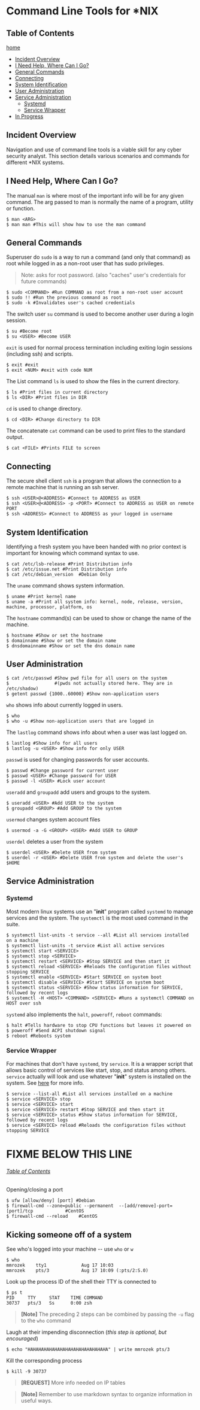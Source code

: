 # Command Line Tools for *NIX

## Table of Contents

[home](../README.md)
- [Incident Overview](#Incident-Overview)
- [I Need Help, Where Can I Go?](#I-Need-Help,-Where-Can-I-Go?)
- [General Commands](#General-Commands)
- [Connecting](#Connecting)
- [System Identification](#System-Identification)
- [User Administration](#User-Administration)
- [Service Administration](#Service-Administration)
	- [Systemd](#Systemd)
	- [Service Wrapper](#Service-Wrapper)
- [In Progress](#FIXME-BELOW-THIS-LINE)

## Incident Overview

Navigation and use of command line tools is a viable skill for any cyber security analyst. This section details various scenarios and commands for different *NIX systems.

## I Need Help, Where Can I Go?

The manual `man` is where most of the important info will be for any given command. The arg passed to man is normally the name of a program, utility or function.

```shell
$ man <ARG>
$ man man #This will show how to use the man command
```

## General Commands

Superuser do `sudo` is a way to run a command (and only that command) as root while logged in as a non-root user that has sudo privileges.

>Note: asks for root password. (also "caches" user's credentials for future commands)

```shell
$ sudo <COMMAND> #Run COMMAND as root from a non-root user account 
$ sudo !! #Run the previous command as root
$ sudo -k #Invalidates user's cached credentials
```

The switch user `su` command is used to become another user during a login session.

```shell
$ su #Become root
$ su <USER> #Become USER
```

`exit` is used for normal process termination including exiting login sessions (including ssh) and scripts.

```shell
$ exit #exit
$ exit <NUM> #exit with code NUM
```

The List command `ls` is used to show the files in the current directory.

```shell
$ ls #Print files in current directory
$ ls <DIR> #Print files in DIR
```

`cd` is used to change directory.

```shell
$ cd <DIR> #Change directory to DIR
```

The concatenate `cat` command can be used to print files to the standard output.

```shell
$ cat <FILE> #Prints FILE to screen
```

## Connecting

The secure shell client `ssh` is a program that allows the connection to a remote machine that is running an ssh server.

```shell
$ ssh <USER>@<ADDRESS> #Connect to ADDRESS as USER
$ ssh <USER>@<ADDRESS> -p <PORT> #Connect to ADDRESS as USER on remote PORT
$ ssh <ADDRESS> #Connect to ADDRESS as your logged in username
```
## System Identification

Identifying a fresh system you have been handed with no prior context is important for knowing which command syntax to use.

```shell
$ cat /etc/lsb-release #Print Distribution info
$ cat /etc/issue.net #Print Distribution info
$ cat /etc/debian_version  #Debian Only
```

The `uname` command shows system information.

```shell
$ uname #Print kernel name
$ uname -a #Print all system info: kernel, node, release, version, machine, processor, platform, os
```

The `hostname` command(s) can be used to show or change the name of the machine.

```shell
$ hostname #Show or set the hostname
$ domainname #Show or set the domain name
$ dnsdomainname #Show or set the dns domain name
```

## User Administration

```shell
$ cat /etc/passwd #Show pwd file for all users on the system
$                 #(pwds not actually stored here. They are in /etc/shadow)
$ getent passwd {1000..60000} #Show non-application users
```

`who` shows info about currently logged in users.

```shell
$ who
$ who -u #Show non-application users that are logged in
```

The `lastlog` command shows info about when a user was last logged on.

```shell
$ lastlog #Show info for all users
$ lastlog -u <USER> #Show info for only USER
```

`passwd` is used for changing passwords for user accounts.

```shell
$ passwd #Change password for current user
$ passwd <USER> #Change password for USER
$ passwd -l <USER> #Lock user account
```

`useradd` and `groupadd` add users and groups to the system.

```shell
$ useradd <USER> #Add USER to the system
$ groupadd <GROUP> #Add GROUP to the system
```

`usermod` changes system account files

```shell
$ usermod -a -G <GROUP> <USER> #Add USER to GROUP
```

`userdel` deletes a user from the system

```shell
$ userdel <USER> #Delete USER from system
$ userdel -r <USER> #Delete USER from system and delete the user's $HOME
```

## Service Administration

### Systemd

Most modern linux systems use an "**init**" program called `systemd` to manage services and the system. The `systemctl` is the most used command in the suite.

```shell
$ systemctl list-units -t service --all #List all services installed on a machine
$ systemctl list-units -t service #List all active services
$ systemctl start <SERVICE>
$ systemctl stop <SERVICE>
$ systemctl restart <SERVICE> #Stop SERVICE and then start it
$ systemctl reload <SERVICE> #Reloads the configuration files without stopping SERVICE
$ systemctl enable <SERVICE> #Start SERVICE on system boot
$ systemctl disable <SERVICE> #Start SERVICE on system boot
$ systemctl status <SERVICE> #Show status information for SERVICE, followed by recent logs
$ systemctl -H <HOST> <COMMAND> <SERVICE> #Runs a systemctl COMMAND on HOST over ssh
```

`systemd` also implements the `halt`, `poweroff`, `reboot` commands:

```shell
$ halt #Tells hardware to stop CPU functions but leaves it powered on
$ poweroff #Send ACPI shutdown signal
$ reboot #Reboots system
```

### Service Wrapper

For machines that don't have `systemd`, try `service`. It is a wrapper script that allows basic control of services like start, stop, and status among others. `service` actually will look and use whatever "**init**" system is installed on the system. See [here](https://askubuntu.com/questions/903354/difference-between-systemctl-and-service-commands) for more info.

```shell
$ service --list-all #List all services installed on a machine
$ service <SERVICE> stop
$ service <SERVICE> start
$ service <SERVICE> restart #Stop SERVICE and then start it
$ service <SERVICE> status #Show status information for SERVICE, followed by recent logs
$ service <SERVICE> reload #Reloads the configuration files without stopping SERVICE
```















# FIXME BELOW THIS LINE

###### [Table of Contents](#Table-of-Contents)

Opening/closing a port

```shell
$ ufw [allow/deny] [port] #Debian
$ firewall-cmd --zone=public --permanent  --[add/remove]-port=[port]/tcp            #CentOS
$ firewall-cmd --reload    #CentOS
```

## Kicking someone off of a system

See who's logged into your machine -- use `who` or `w`

```shell
$ who
mmrozek    tty1             Aug 17 10:03
mmrozek    pts/3            Aug 17 10:09 (:pts/2:S.0)
```

Look up the process ID of the shell their TTY is connected to

```shell
$ ps t
PID     TTY     STAT    TIME COMMAND
30737   pts/3   Ss      0:00 zsh
```

>**[Note]** The preceding 2 steps can be combined by passing the `-u` flag to the `who` command

Laugh at their impending disconnection (*this step is optional, but encouraged*)

```shell
$ echo "HAHAHAHAHAHAHAHAHAHAHAHAHAHAHA" | write mmrozek pts/3
```

Kill the corresponding process

```shell
$ kill -9 30737
```

>**[REQUEST]** More info needed on IP tables

>**[Note]** Remember to use markdown syntax to organize information in useful ways.
